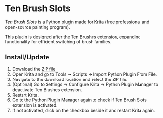 # Ten Brush Slots
*Ten Brush Slots* is a Python plugin made for [Krita](https://krita.org) (free professional and open-source painting program).

This plugin is designed after the Ten Brushes extension, expanding functionality for efficient switching of brush families.

## Install/Update
1. Download the [ZIP file](https://github.com/lucifer9683/TenBrushSlots/releases/download/v1.0.2/TenBrushSlotsV1.0.2.zip)
2. Open Krita and go to Tools -> Scripts -> Import Python Plugin From File.
3. Navigate to the download location and select the ZIP file.
4. (Optional) Go to Settings -> Configure Krita -> Python Plugin Manager to deactivate Ten Brushes extension.
5. Restart Krita.
6. Go to the Python Plugin Manager again to check if Ten Brush Slots extension is activated.
7. If not activated, click on the checkbox beside it and restart Krita again.
